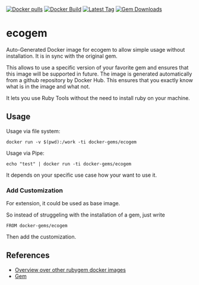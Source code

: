 [![Docker pulls](https://img.shields.io/docker/pulls/rubygem/ecogem.svg)](https://hub.docker.com/r/rubygem/ecogem/)
[![Docker Build](https://img.shields.io/docker/automated/rubygem/ecogem.svg)](https://hub.docker.com/r/rubygem/ecogem/)
[![Latest Tag](https://img.shields.io/github/tag/docker-rubygem/ecogem.svg)](https://hub.docker.com/r/rubygem/ecogem/)
[![Gem Downloads](https://img.shields.io/gem/dt/ecogem.svg)](https://rubygems.org/gems/ecogem/)
# ecogem

Auto-Generated Docker image for ecogem to allow simple usage without installation.
It is in sync with the original gem.

This allows to use a specific version of your favorite gem and ensures that this image will be supported in future.
The image is generated automatically from a github repository by Docker Hub.
This ensures that you exactly know what is in the image and what not.

It lets you use Ruby Tools without the need to install ruby on your machine.

## Usage

Usage via file system:

`docker run -v $(pwd):/work -ti docker-gems/ecogem`

Usage via Pipe:

`echo "test" | docker run -ti docker-gems/ecogem`

It depends on your specific use case how your want to use it.

### Add Customization

For extension, it could be used as base image.

So instead of struggeling with the installation of a gem, just write

`FROM docker-gems/ecogem`

Then add the customization.

## References

 - [Overview over other rubygem docker images](https://github.com/thinkbot/docker-rubygem)
 - [Gem](https://rubygems.org/gems/ecogem/)
